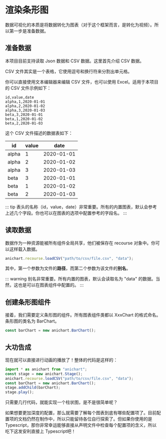 # 渲染条形图

数据可视化的本质是将数据转化为图表（对于这个框架而言，是转化为视频）。所以第一步是准备数据。

## 准备数据

本项目目前支持读取 Json 数据和 CSV 数据。这里首先介绍 CSV 数据。

CSV 文件其实是一个表格，它使用逗号和换行符来分割出单元格。

你可以直接使用文本编辑器来编辑 CSV 文件，也可以使用 Excel。适用于本项目的 CSV 文件示例如下：

``` csv
id,value,date
alpha,1,2020-01-01
alpha,2,2020-01-02
alpha,3,2020-01-03
beta,3,2020-01-01
beta,1,2020-01-02
beta,2,2020-01-03
```

这个 CSV 文件描述的数据表如下：

| id    | value | date       |
| ----- | ----- | ---------- |
| alpha | 1     | 2020-01-01 |
| alpha | 2     | 2020-01-02 |
| alpha | 3     | 2020-01-03 |
| beta  | 3     | 2020-01-01 |
| beta  | 1     | 2020-01-02 |
| beta  | 2     | 2020-01-03 |

::: tip
表头的名称（id，value，date）非常重要。所有的内置图表，默认会参考上述几个字段。你也可以在图表的选项中配置参考的字段名。
:::

## 读取数据

数据作为一种资源能被所有组件全局共享，他们被保存在 recourse 对象中。你可以这样载入数据。

``` js
anichart.recourse.loadCSV("path/to/csv/file.csv", "data");
```

其中，第一个参数为文件的**路径**，而第二个参数为该文件的**别名**。

::: warning
别名非常重要。所有内置的图表，默认会读取名为 "data" 的数据。当然，这也是可以在图表组件中配置的。
:::

## 创建条形图组件

接着，我们需要定义条形图的组件。所有图表组件类都以 XxxChart 的格式命名。条形图的类名为 BarChart。

``` js
const barChart = new anichart.BarChart();
```

## 大功告成

现在就可以直接进行动画的播放了！整体的代码是这样的：

``` js
import * as anichart from "anichart";
const stage = new anichart.Stage();
anichart.recourse.loadCSV("path/to/csv/file.csv", "data");
const barChart = new anichart.BarChart();
stage.addChild(barChart);
stage.play();
```

只需要几行代码，就能实现一个柱状图，是不是很简单呢？

如果想要更加深度的配置，那么就需要了解每个图表到底有哪些配置项了。目前配置项的文档仍然在制作中，所以只能留待各位自行探索了。但如果你使用的是 Typescript，那你非常幸运能够直接从声明文件中检查每个配置项的含义，所以吃下这发安利直接上 Typescript吧！
